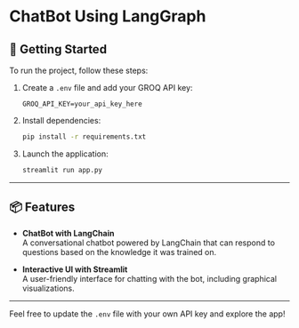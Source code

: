 # ChatBot Using LangGraph

## 🚀 Getting Started

To run the project, follow these steps:

1. Create a `.env` file and add your GROQ API key:
   ```env
   GROQ_API_KEY=your_api_key_here
   ```

2. Install dependencies:
   ```bash
   pip install -r requirements.txt
   ```

3. Launch the application:
   ```bash
   streamlit run app.py
   ```

---

## 📦 Features

- **ChatBot with LangChain**  
  A conversational chatbot powered by LangChain that can respond to questions based on the knowledge it was trained on.

- **Interactive UI with Streamlit**  
  A user-friendly interface for chatting with the bot, including graphical visualizations.

---

Feel free to update the `.env` file with your own API key and explore the app!